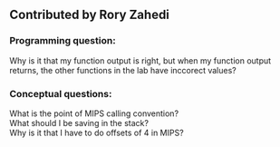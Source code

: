 ## Contributed by Rory Zahedi

### Programming question:
Why is it that my function output is right, but when my function output returns, the other functions in the lab have inccorect values?

### Conceptual questions:
What is the point of MIPS calling convention?   
What should I be saving in the stack?  
Why is it that I have to do offsets of 4 in MIPS?  
